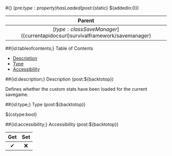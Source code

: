 #{} (pre:${type:property}) hasLoaded (post:${static} ${addedin:0})

| Parent |
| :---: |
| [${type:class} SaveManager](${currentapidocsurl}survivalframework/savemanager) |

##{id:tableofcontents;} Table of Contents

- [Description](#description)
- [Type](#type)
- [Accessibility](#accessibility)

##{id:description;} Description (post:${backtotop})

Defines whether the custom stats have been loaded for the current savegame.

##{id:type;} Type (post:${backtotop})

${cstype:bool}

##{id:accessibility;} Accessibility (post:${backtotop})

| Get | Set |
| :---: | :---: |
| ✔ | ❌ |